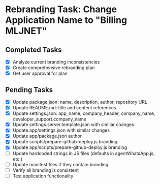 # Rebranding Task: Change Application Name to "Billing MLJNET"

## Completed Tasks
- [x] Analyze current branding inconsistencies
- [x] Create comprehensive rebranding plan
- [x] Get user approval for plan

## Pending Tasks
- [x] Update package.json: name, description, author, repository URL
- [x] Update README.md: title and content references
- [x] Update settings.json: app_name, company_header, company_name, developer_support.company_name
- [x] Update settings.server.template.json with similar changes
- [x] Update app/settings.json with similar changes
- [x] Update app/package.json author
- [x] Update scripts/prepare-github-deploy.js branding
- [x] Update app/scripts/prepare-github-deploy.js branding
- [ ] Update hardcoded strings in JS files (defaults in agentWhatsApp.js, etc.)
- [ ] Update manifest files if they contain branding
- [ ] Verify all branding is consistent
- [ ] Test application functionality
